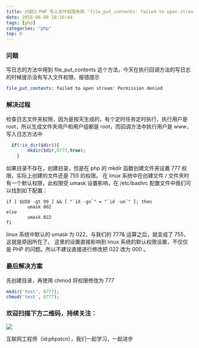 ```yaml
---
title: 问题3 PHP 写入文件权限失败 'file_put_contents: failed to open stream: Permission denied'
date: 2018-06-08 18:16:44
tags: [php]
categories: "php"
top: 0
---
```


### 问题

写日志的方法中用到 file_put_contents 这个方法，今天在执行回调方法的写日志的时候提示没有写入文件权限，报错提示

```php
file_put_contents: failed to open stream: Permission denied
```

### 解决过程

检查日志文件夹权限，因为是按天生成的，有个定时任务定时执行，执行用户是 root，所以生成文件夹用户和用户组都是 root，而回调方法中执行用户是 www，写入日志方法中

```php
  if(!is_dir($dir)){
        mkdir($dir,0777,true);
    }
```

如果目录不存在，创建目录，但是在 php 的 mkdir 函数创建文件夹设置 777 权限，实际上创建的文件还是 755 的权限。
在 linux 系统中在创建文件 / 文件夹时有一个默认权限，此权限受 umask 设置影响，在 /etc/bashrc 配置文件中我们可以找到如下配置：

```shell
if [ $UID -gt 99 ] && [ "`id -gn`" = "`id -un`" ]; then
        umask 002
else
        umask 022
fi
```

linux 系统中默认的 umask 为 022，与我们的 777& 运算之后，就变成了 755，这就是原因所在了。
这里的设置直接影响到 linux 系统的默认权限设置，不仅仅是 PHP 的问题。所以不建议直接进行修改把 022 改为 000 。

### 最后解决方案

先创建目录，再使用 chmod 将权限修改为 777

```php
mkdir('test', 0777);
chmod('test', 0777);
```

### 欢迎扫描下方二维码，持续关注：

![](https://ww1.sinaimg.cn/large/a616b9a4gy1g4xzv954a4j20760763yo.jpg)

互联网工程师（id:phpstcn），我们一起学习，一起进步

